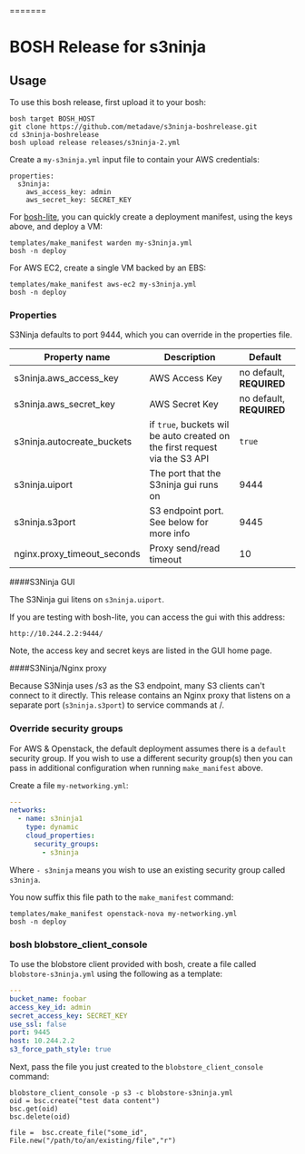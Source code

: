 =======
# BOSH Release for s3ninja

## Usage

To use this bosh release, first upload it to your bosh:

```
bosh target BOSH_HOST
git clone https://github.com/metadave/s3ninja-boshrelease.git
cd s3ninja-boshrelease
bosh upload release releases/s3ninja-2.yml
```

Create a `my-s3ninja.yml` input file to contain your AWS credentials:

```
properties:
  s3ninja:
    aws_access_key: admin
    aws_secret_key: SECRET_KEY
```

For [bosh-lite](https://github.com/cloudfoundry/bosh-lite), you can quickly create a deployment manifest, using the keys above, and deploy a VM:

```
templates/make_manifest warden my-s3ninja.yml
bosh -n deploy
```

For AWS EC2, create a single VM backed by an EBS:

```
templates/make_manifest aws-ec2 my-s3ninja.yml
bosh -n deploy
```


### Properties

S3Ninja defaults to port 9444, which you can override in the properties file.

Property name | Description | Default
--------------|-------------|---------
s3ninja.aws_access_key|AWS Access Key| no default, **REQUIRED**
s3ninja.aws_secret_key|AWS Secret Key| no default, **REQUIRED**
s3ninja.autocreate_buckets|if `true`, buckets wil be auto created on the first request via the S3 API|`true`
s3ninja.uiport|The port that the S3ninja gui runs on|9444
s3ninja.s3port|S3 endpoint port. See below for more info| 9445
nginx.proxy_timeout_seconds|Proxy send/read timeout|10

####S3Ninja GUI

The S3Ninja gui litens on `s3ninja.uiport`. 

If you are testing with bosh-lite, you can access the gui with this address:

	http://10.244.2.2:9444/

Note, the access key and secret keys are listed in the GUI home page.

####S3Ninja/Nginx proxy

Because S3Ninja uses /s3 as the S3 endpoint, many S3 clients can't connect to it directly. This release contains an Nginx proxy that listens on a separate port (`s3ninja.s3port`) to service commands at /. 

### Override security groups

For AWS & Openstack, the default deployment assumes there is a `default` security group. If you wish to use a different security group(s) then you can pass in additional configuration when running `make_manifest` above.

Create a file `my-networking.yml`:

``` yaml
---
networks:
  - name: s3ninja1
    type: dynamic
    cloud_properties:
      security_groups:
        - s3ninja
```

Where `- s3ninja` means you wish to use an existing security group called `s3ninja`.

You now suffix this file path to the `make_manifest` command:

```
templates/make_manifest openstack-nova my-networking.yml
bosh -n deploy
```


### bosh blobstore_client_console

To use the blobstore client provided with bosh, create a file called `blobstore-s3ninja.yml` using the following as a template:

```yaml
---
bucket_name: foobar
access_key_id: admin
secret_access_key: SECRET_KEY
use_ssl: false
port: 9445
host: 10.244.2.2
s3_force_path_style: true
```

Next, pass the file you just created to the `blobstore_client_console` command:

```
blobstore_client_console -p s3 -c blobstore-s3ninja.yml
oid = bsc.create("test data content")
bsc.get(oid)
bsc.delete(oid)

file =  bsc.create_file("some_id", File.new("/path/to/an/existing/file","r")
```

